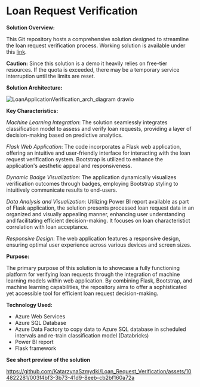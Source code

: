 # Loan Request Verification



**Solution Overview:**

This Git repository hosts a comprehensive solution designed to streamline the loan request verification process. Working solution is available under this [link](https://loanapplicationverification.azurewebsites.net/).

**Caution:** Since this solution is a demo it heavily relies on free-tier resources. If the quota is exceeded, there may be a temporary service interruption until the limits are reset.





**Solution Architecture:**


![LoanApplicationVerification_arch_diagram drawio](https://github.com/KatarzynaSzmydki/Loan_Request_Verification/assets/104822281/62a2f785-a921-4cc4-ae96-1824694d5fce)


**Key Characteristics:**

_Machine Learning Integration_: The solution seamlessly integrates classification model to assess and verify loan requests, providing a layer of decision-making based on predictive analytics.

_Flask Web Application_: The code incorporates a Flask web application, offering an intuitive and user-friendly interface for interacting with the loan request verification system. Bootstrap is utilized to enhance the application's aesthetic appeal and responsiveness.

_Dynamic Badge Visualization_: The application dynamically visualizes verification outcomes through badges, employing Bootstrap styling to intuitively communicate results to end-users.

_Data Analysis and Visualization_: Utilizing Power BI report available as part of Flask application, the solution presents processed loan request data in an organized and visually appealing manner, enhancing user understanding and facilitating efficient decision-making. It focuses on loan characteristict correlation with loan acceptance.

_Responsive Design_: The web application features a responsive design, ensuring optimal user experience across various devices and screen sizes.


**Purpose:**

The primary purpose of this solution is to showcase a fully functioning platform for verifying loan requests through the integration of machine learning models within web application. By combining Flask, Bootstrap, and machine learning capabilities, the repository aims to offer a sophisticated yet accessible tool for efficient loan request decision-making.

**Technology Used:**

- Azure Web Services
- Azure SQL Database
- Azure Data Factory to copy data to Azure SQL database in scheduled intervals and re-train classification model (Databricks)
- Power BI report
- Flask framework


**See short preview of the solution**


https://github.com/KatarzynaSzmydki/Loan_Request_Verification/assets/104822281/003f4bf3-3b73-41d9-8eeb-cb2bf160a72a










